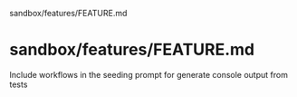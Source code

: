 sandbox/features/FEATURE.md
# sandbox/features/FEATURE.md
Include workflows in the seeding prompt for generate console output from tests

